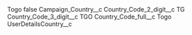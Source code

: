 <?xml version="1.0" encoding="UTF-8"?>
<CustomMetadata xmlns="http://soap.sforce.com/2006/04/metadata" xmlns:xsi="http://www.w3.org/2001/XMLSchema-instance" xmlns:xsd="http://www.w3.org/2001/XMLSchema">
    <label>Togo</label>
    <protected>false</protected>
    <values>
        <field>Campaign_Country__c</field>
        <value xsi:nil="true"/>
    </values>
    <values>
        <field>Country_Code_2_digit__c</field>
        <value xsi:type="xsd:string">TG</value>
    </values>
    <values>
        <field>Country_Code_3_digit__c</field>
        <value xsi:type="xsd:string">TGO</value>
    </values>
    <values>
        <field>Country_Code_full__c</field>
        <value xsi:type="xsd:string">Togo</value>
    </values>
    <values>
        <field>UserDetailsCountry__c</field>
        <value xsi:nil="true"/>
    </values>
</CustomMetadata>
